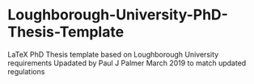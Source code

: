 # Loughborough-University-PhD-Thesis-Template
LaTeX PhD Thesis template based on Loughborough University requirements
Upadated by Paul J Palmer March 2019 to match updated regulations
